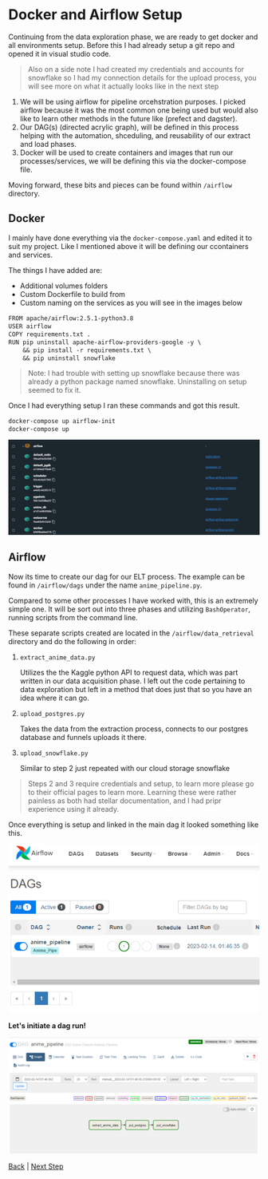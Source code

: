 # Docker and Airflow Setup

Continuing from the data exploration phase, we are ready to get docker and all environments setup. Before this I had already setup a git repo and opened it in visual studio code.

> Also on a side note I had created my credentials and accounts for snowflake so I had my connection details for the upload process, you will see more on what it actually looks like in the next step


1. We will be using airflow for pipeline orcehstration purposes. I picked airflow because it was the most common one being used but would also like to learn other methods in the future like (prefect and dagster). 
2. Our DAG(s) (directed acrylic graph), will be defined in this process helping with the automation, shceduling, and reusability of our extract and load phases.
3. Docker will be used to create containers and images that run our processes/services, we will be defining this via the docker-compose file.

Moving forward, these bits and pieces can be found within ```/airflow``` directory.


## Docker
I mainly have done everything via the ```docker-compose.yaml``` and edited it to suit my project. Like I mentioned above it will be defining our ccontainers and services.

The things I have added are:
- Additional volumes folders
- Custom Dockerfile to build from
- Custom naming on the services as you will see in the images below

```
FROM apache/airflow:2.5.1-python3.8
USER airflow
COPY requirements.txt .
RUN pip uninstall apache-airflow-providers-google -y \
    && pip install -r requirements.txt \
    && pip uninstall snowflake
```


> Note: I had trouble with setting up snowflake because there was already a python package named snowflake. Uninstalling on setup seemed to fix it.


Once I had everything setup I ran these commands and got this result.


```
docker-compose up airflow-init
docker-compose up
```

![image](/assets/docker_ui.png)


## Airflow
Now its time to create our dag for our ELT process. The example can be found in ```/airflow/dags``` under the name ```anime_pipeline.py```.

Compared to some other processes I have worked with, this is an extremely simple one. It will be sort out into three phases and utilizing ```BashOperator```, running scripts from the command line.

These separate scripts created are located in the ```/airflow/data_retrieval``` directory and do the following in order:

1. ```extract_anime_data.py```

    Utilizes the the Kaggle python API to request data, which was part written in our data acquisition phase. I left out the code pertaining to data exploration but
    left in a method that does just that so you have an idea where it can go.
    
2. ```upload_postgres.py```

    Takes the data from the extraction process, connects to our postgres database and funnels uploads it there.
    
3. ```upload_snowflake.py```

    Similar to step 2 just repeated with our cloud storage snowflake
    
    
    
    

> Steps 2 and 3 require credentials and setup, to learn more please go to their official pages to learn more.
> Learning these were rather painless as both had stellar documentation, and I had pripr experience using it already.




Once everything is setup and linked in the main dag it looked something like this.

![image](/assets/airflow_ui.png)

**Let's initiate a dag run!**

![image](/assets/airflow_dag_graph.png)


[Back](https://github.com/jaytar0/DE_flow_anime_2022/blob/main/md_collection/data_source.md) | [Next Step](https://github.com/jaytar0/DE_flow_anime_2022/blob/main/md_collection/db_choice.md)



